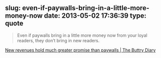 slug: even-if-paywalls-bring-in-a-little-more-money-now
date: 2013-05-02 17:36:39
type: quote
---

> Even if paywalls bring in a little more money now from your loyal readers, they don’t bring in new readers.

[New revenues hold much greater promise than paywalls | The Buttry Diary](http://stevebuttry.wordpress.com/2013/04/26/new-revenues-hold-much-greater-promise-than-paywalls/#pq=4JOZkm)
